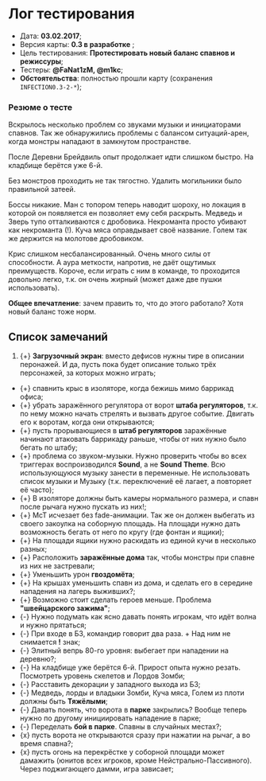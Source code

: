 # Лог тестирования

* Дата: **03.02.2017**;
* Версия карты: **0.3 в разработке** ;
* Цель тестирования: **Протестировать новый баланс спавнов и режиссуры**;
* Тестеры: **@FaNat1zM, @m1kc**;
* **Обстоятельства**: полностью прошли карту (сохранения `INFECTION0.3-2-*`);

### Резюме о тесте

Вскрылось несколько проблем со звуками музыки и инициаторами спавнов. Так же обнаружились проблемы с балансом ситуаций-арен, когда монстры нападают в замкнутом пространстве. 

После Деревни Брейдвиль опыт продолжает идти слишком быстро. На кладбище берётся уже 6-й.

Без монстров проходить не так тягостно. Удалить могильники было правильной затеей.

Боссы никакие. Ман с топором теперь наводит шороху, но локация в которой он появляется ен позволяет ему себя раскрыть. Медведь и Зверь тупо отталкиваются с дробовика. Некроманта просто убивают как некроманта (!). Куча мяса оправдывает своё название. Голем так же держится на молотове дробовиком.

Крис слишком несбалансированный. Очень много силы от способности. А аура меткости, напротив, не даёт ощутимых преимуществ. Короче, если играть с ним в команде, то проходится довольно легко, т.к. он очень жирный (может даже две пушки использовать).

**Общее впечатление**: зачем править то, что до этого работало? Хотя новый баланс тоже норм.

## Список замечаний

1. {+} **Загрузочный экран**: вместо дефисов нужны тире в описании перонажей. И да, пусть пока будет описание только трёх персонажей, за которых можно играть;
* {+} спавнить крыс в изоляторе, когда бежишь мимо баррикад офиса;
* {+} убрать заражённого регулятора от ворот **штаба регуляторов**, т.к. по нему можно начать стрелять и вызвать другое событие. Двигать его к воротам, когда они открываются;
* {+} пусть прорывающиеся в **штаб регуляторов** заражённые начинают атаковать баррикаду раньше, чтобы от них нужно было бегать по штабу;
* {+} проблема со звуком-музыки. Нужно проверить чтобы во всех триггерах воспроизводился **Sound**, а не **Sound Theme**. Всю использующуюся музыку занести в переменные. Не использовать список музыки и Музыку (т.к. переключениё её лагает, а повторяет её часто);
* {+} В изоляторе должны быть камеры нормального размера, и спавн после рычага нужно пускать из них!;
* {+} МсТ исчезает без fade-анимации. Так же он должен выбегать из своего закоулка на соборную площадь. На площади нужно дать возможность бегать от него по кругу (где фонтан и ящики);
* {+} На площади ящики нужно раскидать из единой кучи в несколько разных;
* {+} Расположить **заражённые дома** так, чтобы монстры при спавне из них не застревали;
* {+} Уменьшить урон **гвоздомёта**;
* {+} На крышах уменьшить спавн из дома, и сделать его в середине нападения на лагерь выживших?;
* {+} Возможно стоит сделать героев меньше. Проблема **"швейцарского зажима"**;
* {-} Нужно подумать как ясно давать понять игрокам, что идёт волна и нужно прятаться;
* {-} При входе в БЗ, командир говорит два раза. + Над ним не снимается **!** знак;
* {-} Элитный вепрь 80-го уровня: выбегает при нападении на деревню?;
* {-} На кладбище уже берётся 6-й. Прирост опыта нужно резать. Посмотреть уровень скелетов и Лордов Зомби;
* {-} Расставить декорации у западного выхода из БЗ;
* {-} Медведь, лорды и владыки Зомби, Куча мяса, Голем из плоти должны быть **Тяжёлыми**;
* {-} Давать понять, что ворота в **парке** закрылись? Вообще теперь нужно по другому инициировать нападение в парке;
* {-} Переделать **бой в парке**. Спавны в случайных местах?;
* {x} пусть ворота не открываются сразу при нажатии на рычаг, а во время спавна?;
* {x} пусть огонь на перекрёстке у соборной площади может дамажить (юнитов всех игроков, кроме Нейстрально-Пассивного). Через поджигающего дамми, игра зависает;